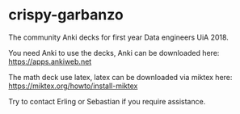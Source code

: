 # crispy-garbanzo
The community Anki decks for first year Data engineers UiA 2018.

You need Anki to use the decks, Anki can be downloaded here: https://apps.ankiweb.net

The math deck use latex, latex can be downloaded via miktex here: https://miktex.org/howto/install-miktex

Try to contact Erling or Sebastian if you require assistance.
